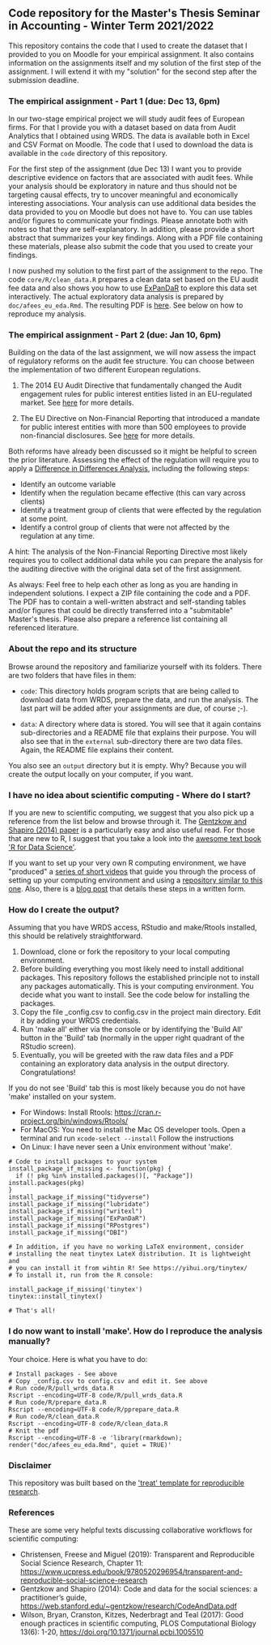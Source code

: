 ## Code repository for the Master's Thesis Seminar in Accounting - Winter Term 2021/2022 

This repository contains the code that I used to create the dataset that I provided to you on Moodle for your empirical assignment. It also contains information on the assignments itself and my solution of the first step of the assignment. I will extend it with my "solution" for the second step after the submission deadline.


### The empirical assignment - Part 1 (due: Dec 13, 6pm)

In our two-stage empirical project we will study audit fees of European firms. For that I provide you with a dataset based on data from Audit Analytics that I obtained using WRDS. The data is available both in Excel and CSV Format on Moodle. The code that I used to download the data is available in the `code` directory of this repository.

For the first step of the assignment (due Dec 13) I want you to provide descriptive evidence on factors that are associated with audit fees. While your analysis should be exploratory in nature and thus should not be targeting causal effects, try to uncover meaningful and economically interesting associations. Your analysis can use additional data besides the data provided to you on Moodle but does not have to. You can use tables and/or figures to communicate your findings. Please annotate both with notes so that they are self-explanatory. In addition, please provide a short abstract that summarizes your key findings. Along with a PDF file containing these materials, please also submit the code that you used to create your findings.

I now pushed my solution to the first part of the assignment to the repo. The code `core/R/clean_data.R` prepares a clean data set based on the EU audit fee data and also shows you how to use [ExPanDaR](https://joachim-gassen.github.io/ExPanDaR) to explore this data set interactively. The actual exploratory data analysis is prepared by `doc/afees_eu_eda.Rmd`. The resulting PDF is [here](afees_eu_eda.pdf). See below on how to reproduce my analysis.


### The empirical assignment - Part 2 (due: Jan 10, 6pm)

Building on the data of the last assignment, we will now assess the impact of regulatory reforms on the audit fee structure. You can choose between the implementation of two different European regulations.

1. The 2014 EU Audit Directive that fundamentally changed the Audit engagement rules for public interest entities listed in an EU-regulated market. See  [here](https://www.accountancyeurope.eu/publications/1606-new-audit-rules-state-play/) for more details.

2. The EU Directive on Non-Financial Reporting that introduced a mandate for public interest entities with more than 500 employees to provide non-financial disclosures. See [here](https://ec.europa.eu/info/business-economy-euro/company-reporting-and-auditing/company-reporting/corporate-sustainability-reporting_en) for more details.

Both reforms have already been discussed so it might be helpful to screen the prior literature. Assessing the effect of the regulation will require you to apply a [Difference in Differences Analysis](https://mixtape.scunning.com/difference-in-differences.html), including the following steps:

- Identify an outcome variable
- Identify when the regulation became effective (this can vary across clients)
- Identify a treatment group of clients that were effected by the regulation at some point.
- Identify a control group of clients that were not affected by the regulation at any time.

A hint: The analysis of the Non-Financial Reporting Directive most likely requires you to collect additional data while you can prepare the analysis for the auditing directive with the original data set of the first assignment.

As always: Feel free to help each other as long as you are handing in independent solutions. I expect a ZIP file containing the code and a PDF. The PDF has to contain a well-written abstract and self-standing tables and/or figures that could be directly transferred into a "submitable" Master's thesis. Please also prepare a reference list containing all referenced literature.


### About the repo and its structure

Browse around the repository and familiarize yourself with its folders. There are two folders that have files in them:

- `code`: This directory holds program scripts that are being called to download data from WRDS, prepare the data, and run the analysis. The last part will be added after your assignments are due, of course ;-).

- `data`: A directory where data is stored. You will see that it again contains sub-directories and a README file that explains their purpose. You will also see that in the `external` sub-directory there are two data files. Again, the README file explains their content.

You also see an `output` directory but it is empty. Why? Because you will create the output locally on your computer, if you want.


### I have no idea about scientific computing - Where do I start?

If you are new to scientific computing, we suggest that you also pick up a reference from the list below and browse through it. The [Gentzkow and Shapiro (2014) paper](https://web.stanford.edu/~gentzkow/research/CodeAndData.pdf) is a particularly easy and also useful read. For those that are new to R, I suggest that you take a look into the [awesome text book 'R for Data Science'](https://r4ds.had.co.nz).

If you want to set up your very own R computing environment, we have "produced" a [series of short videos](https://www.youtube.com/playlist?list=PL-9XqvJlFJ-5NDUXubrbvF3aEQPeoAki3) that guide you through the process of setting up your computing environment and using a [repository similar to this one](https://github.com/trr266/treat). Also, there is a [blog post](https://joachim-gassen.github.io/2021/03/get-a-treat/) that details these steps in a written form.


### How do I create the output?

Assuming that you have WRDS access, RStudio and make/Rtools installed, this should be relatively straightforward.

1. Download, clone or fork the repository to your local computing environment.
2. Before building everything you most likely need to install additional packages. This repository follows the established principle not to install any packages automatically. This is your computing environment. You decide what you want to install. See the code below for installing the packages.
3. Copy the file _config.csv to config.csv in the project main directory. Edit it by adding your WRDS credentials. 
4. Run 'make all' either via the console or by identifying the 'Build All' button in the 'Build' tab (normally in the upper right quadrant of the RStudio screen). 
5. Eventually, you will be greeted with the raw data files and a PDF containing an exploratory data analysis in the output directory. Congratulations! 

If you do not see 'Build' tab this is most likely because you do not have 'make' installed on your system. 
  - For Windows: Install Rtools: https://cran.r-project.org/bin/windows/Rtools/
  - For MacOS: You need to install the Mac OS developer tools. Open a terminal and run `xcode-select --install` Follow the instructions
  - On Linux: I have never seen a Unix environment without 'make'. 

```
# Code to install packages to your system
install_package_if_missing <- function(pkg) {
  if (! pkg %in% installed.packages()[, "Package"]) install.packages(pkg)
}
install_package_if_missing("tidyverse")
install_package_if_missing("lubridate")
install_package_if_missing("writexl")
install_package_if_missing("ExPanDaR")
install_package_if_missing("RPostgres")
install_package_if_missing("DBI")

# In addition, if you have no working LaTeX environment, consider
# installing the neat tinytex LateX distribution. It is lightweight and
# you can install it from wihtin R! See https://yihui.org/tinytex/
# To install it, run from the R console:

install_package_if_missing('tinytex')
tinytex::install_tinytex()

# That's all!
```

### I do now want to install 'make'. How do I reproduce the analysis manually?

Your choice. Here is what you have to do:

```
# Install packages - See above
# Copy _config.csv to config.csv and edit it. See above
# Run code/R/pull_wrds_data.R
Rscript --encoding=UTF-8 code/R/pull_wrds_data.R
# Run code/R/prepare_data.R
Rscript --encoding=UTF-8 code/R/pprepare_data.R
# Run code/R/clean_data.R
Rscript --encoding=UTF-8 code/R/clean_data.R
# Knit the pdf
Rscript --encoding=UTF-8 -e 'library(rmarkdown); render("doc/afees_eu_eda.Rmd", quiet = TRUE)'
```


### Disclaimer

This repository was built based on the ['treat' template for reproducible research](https://github.com/trr266/treat).


### References

These are some very helpful texts discussing collaborative workflows for scientific computing:

- Christensen, Freese and Miguel (2019): Transparent and Reproducible Social Science Research, Chapter 11: https://www.ucpress.edu/book/9780520296954/transparent-and-reproducible-social-science-research
- Gentzkow and Shapiro (2014): Code and data for the social sciences:
a practitioner’s guide, https://web.stanford.edu/~gentzkow/research/CodeAndData.pdf
- Wilson, Bryan, Cranston, Kitzes, Nederbragt and Teal (2017): Good enough practices in scientific computing, PLOS Computational Biology 13(6): 1-20, https://doi.org/10.1371/journal.pcbi.1005510


